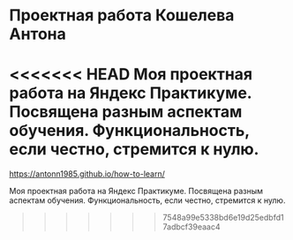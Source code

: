 
**Проектная работа Кошелева Антона**
=======
<<<<<<< HEAD
Моя проектная работа на Яндекс Практикуме. Посвящена разным аспектам обучения. Функциональность, если честно, стремится к нулю.
=======
https://antonn1985.github.io/how-to-learn/

Моя проектная работа на Яндекс Практикуме. Посвящена разным аспектам обучения. Функциональность, если честно, стремится к нулю.
>>>>>>> 7548a99e5338bd6e19d25edbfd17adbcf39eaac4
